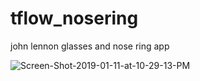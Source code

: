 # tflow_nosering
<p>john lennon glasses and nose ring app</p>
<img src="https://i.ibb.co/k1ntmm0/Screen-Shot-2019-01-11-at-10-29-13-PM.png" alt="Screen-Shot-2019-01-11-at-10-29-13-PM" border="0">